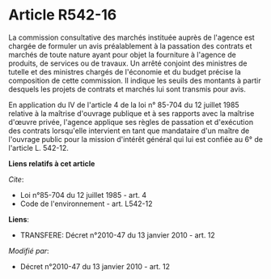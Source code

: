 # Article R542-16

La commission consultative des marchés instituée auprès de l'agence est chargée de formuler un avis préalablement à la
passation des contrats et marchés de toute nature ayant pour objet la fourniture à l'agence de produits, de services ou de
travaux. Un arrêté conjoint des ministres de tutelle et des ministres chargés de l'économie et du budget précise la
composition de cette commission. Il indique les seuils des montants à partir desquels les projets de contrats et marchés lui
sont transmis pour avis. 

En application du IV de l'article 4 de la loi n° 85-704 du 12 juillet 1985 relative à la maîtrise d'ouvrage publique et à ses
rapports avec la maîtrise d'œuvre privée, l'agence applique ses règles de passation et d'exécution des contrats lorsqu'elle
intervient en tant que mandataire d'un maître de l'ouvrage public pour la mission d'intérêt général qui lui est confiée au 6°
de l'article L. 542-12.

**Liens relatifs à cet article**

_Cite_:

  - Loi n°85-704 du 12 juillet 1985 - art. 4
  - Code de l'environnement - art. L542-12

**Liens**:

  - TRANSFERE: Décret n°2010-47 du 13 janvier 2010 - art. 12

_Modifié par_:

  - Décret n°2010-47 du 13 janvier 2010 - art. 12

